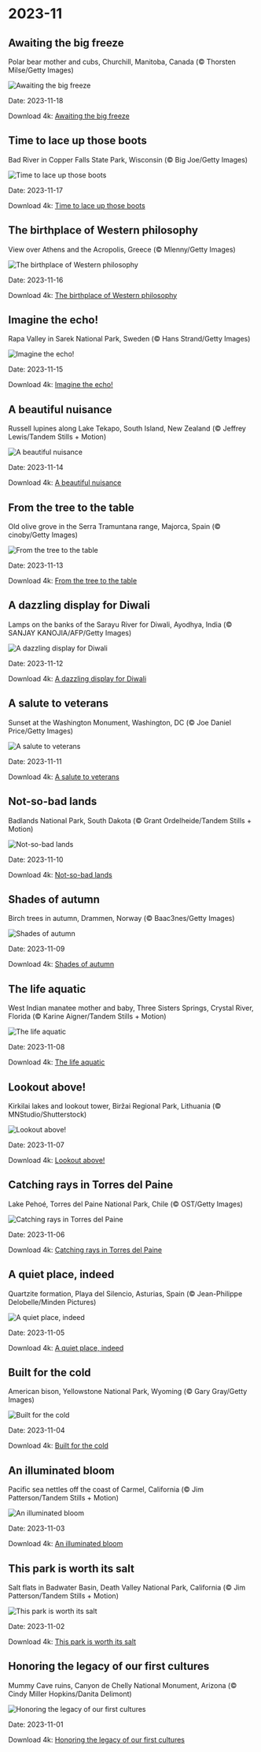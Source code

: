 # 2023-11

## Awaiting the big freeze

Polar bear mother and cubs, Churchill, Manitoba, Canada (© Thorsten Milse/Getty Images)

![Awaiting the big freeze](https://bing.com/th?id=OHR.MilsePolarBear_EN-US1615028560_UHD.jpg&rf=LaDigue_UHD.jpg&pid=hp&w=1024&h=576&rs=1&c=4)

Date: 2023-11-18

Download 4k: [Awaiting the big freeze](https://bing.com/th?id=OHR.MilsePolarBear_EN-US1615028560_UHD.jpg&rf=LaDigue_UHD.jpg&pid=hp&w=3840&h=2160&rs=1&c=4)

## Time to lace up those boots

Bad River in Copper Falls State Park, Wisconsin (© Big Joe/Getty Images)

![Time to lace up those boots](https://bing.com/th?id=OHR.BadRiver_EN-US1270508214_UHD.jpg&rf=LaDigue_UHD.jpg&pid=hp&w=1024&h=576&rs=1&c=4)

Date: 2023-11-17

Download 4k: [Time to lace up those boots](https://bing.com/th?id=OHR.BadRiver_EN-US1270508214_UHD.jpg&rf=LaDigue_UHD.jpg&pid=hp&w=3840&h=2160&rs=1&c=4)

## The birthplace of Western philosophy

View over Athens and the Acropolis, Greece (© Mlenny/Getty Images)

![The birthplace of Western philosophy](https://bing.com/th?id=OHR.AthensAcropolis_EN-US8385195396_UHD.jpg&rf=LaDigue_UHD.jpg&pid=hp&w=1024&h=576&rs=1&c=4)

Date: 2023-11-16

Download 4k: [The birthplace of Western philosophy](https://bing.com/th?id=OHR.AthensAcropolis_EN-US8385195396_UHD.jpg&rf=LaDigue_UHD.jpg&pid=hp&w=3840&h=2160&rs=1&c=4)

## Imagine the echo!

Rapa Valley in Sarek National Park, Sweden (© Hans Strand/Getty Images)

![Imagine the echo!](https://bing.com/th?id=OHR.SarekSweden_EN-US8292531624_UHD.jpg&rf=LaDigue_UHD.jpg&pid=hp&w=1024&h=576&rs=1&c=4)

Date: 2023-11-15

Download 4k: [Imagine the echo!](https://bing.com/th?id=OHR.SarekSweden_EN-US8292531624_UHD.jpg&rf=LaDigue_UHD.jpg&pid=hp&w=3840&h=2160&rs=1&c=4)

## A beautiful nuisance

Russell lupines along Lake Tekapo, South Island, New Zealand (© Jeffrey Lewis/Tandem Stills + Motion)

![A beautiful nuisance](https://bing.com/th?id=OHR.RussellLupines_EN-US8017518812_UHD.jpg&rf=LaDigue_UHD.jpg&pid=hp&w=1024&h=576&rs=1&c=4)

Date: 2023-11-14

Download 4k: [A beautiful nuisance](https://bing.com/th?id=OHR.RussellLupines_EN-US8017518812_UHD.jpg&rf=LaDigue_UHD.jpg&pid=hp&w=3840&h=2160&rs=1&c=4)

## From the tree to the table

Old olive grove in the Serra Tramuntana range, Majorca, Spain (© cinoby/Getty Images)

![From the tree to the table](https://bing.com/th?id=OHR.OliveOrchard_EN-US7903927729_UHD.jpg&rf=LaDigue_UHD.jpg&pid=hp&w=1024&h=576&rs=1&c=4)

Date: 2023-11-13

Download 4k: [From the tree to the table](https://bing.com/th?id=OHR.OliveOrchard_EN-US7903927729_UHD.jpg&rf=LaDigue_UHD.jpg&pid=hp&w=3840&h=2160&rs=1&c=4)

## A dazzling display for Diwali

Lamps on the banks of the Sarayu River for Diwali, Ayodhya, India (© SANJAY KANOJIA/AFP/Getty Images)

![A dazzling display for Diwali](https://bing.com/th?id=OHR.DiwaliAyodhya_EN-US7782727326_UHD.jpg&rf=LaDigue_UHD.jpg&pid=hp&w=1024&h=576&rs=1&c=4)

Date: 2023-11-12

Download 4k: [A dazzling display for Diwali](https://bing.com/th?id=OHR.DiwaliAyodhya_EN-US7782727326_UHD.jpg&rf=LaDigue_UHD.jpg&pid=hp&w=3840&h=2160&rs=1&c=4)

## A salute to veterans

Sunset at the Washington Monument, Washington, DC (© Joe Daniel Price/Getty Images)

![A salute to veterans](https://bing.com/th?id=OHR.VeteransDayDC_EN-US7666353324_UHD.jpg&rf=LaDigue_UHD.jpg&pid=hp&w=1024&h=576&rs=1&c=4)

Date: 2023-11-11

Download 4k: [A salute to veterans](https://bing.com/th?id=OHR.VeteransDayDC_EN-US7666353324_UHD.jpg&rf=LaDigue_UHD.jpg&pid=hp&w=3840&h=2160&rs=1&c=4)

## Not-so-bad lands

Badlands National Park, South Dakota (© Grant Ordelheide/Tandem Stills + Motion)

![Not-so-bad lands](https://bing.com/th?id=OHR.BadlandsSunrise_EN-US7576048436_UHD.jpg&rf=LaDigue_UHD.jpg&pid=hp&w=1024&h=576&rs=1&c=4)

Date: 2023-11-10

Download 4k: [Not-so-bad lands](https://bing.com/th?id=OHR.BadlandsSunrise_EN-US7576048436_UHD.jpg&rf=LaDigue_UHD.jpg&pid=hp&w=3840&h=2160&rs=1&c=4)

## Shades of autumn

Birch trees in autumn, Drammen, Norway (© Baac3nes/Getty Images)

![Shades of autumn](https://bing.com/th?id=OHR.NorwayBirch_EN-US7497125692_UHD.jpg&rf=LaDigue_UHD.jpg&pid=hp&w=1024&h=576&rs=1&c=4)

Date: 2023-11-09

Download 4k: [Shades of autumn](https://bing.com/th?id=OHR.NorwayBirch_EN-US7497125692_UHD.jpg&rf=LaDigue_UHD.jpg&pid=hp&w=3840&h=2160&rs=1&c=4)

## The life aquatic

West Indian manatee mother and baby, Three Sisters Springs, Crystal River, Florida (© Karine Aigner/Tandem Stills + Motion)

![The life aquatic](https://bing.com/th?id=OHR.ManateeMama_EN-US7376333243_UHD.jpg&rf=LaDigue_UHD.jpg&pid=hp&w=1024&h=576&rs=1&c=4)

Date: 2023-11-08

Download 4k: [The life aquatic](https://bing.com/th?id=OHR.ManateeMama_EN-US7376333243_UHD.jpg&rf=LaDigue_UHD.jpg&pid=hp&w=3840&h=2160&rs=1&c=4)

## Lookout above!

Kirkilai lakes and lookout tower, Biržai Regional Park, Lithuania (© MNStudio/Shutterstock)

![Lookout above!](https://bing.com/th?id=OHR.KirkilaiTower_EN-US7178436226_UHD.jpg&rf=LaDigue_UHD.jpg&pid=hp&w=1024&h=576&rs=1&c=4)

Date: 2023-11-07

Download 4k: [Lookout above!](https://bing.com/th?id=OHR.KirkilaiTower_EN-US7178436226_UHD.jpg&rf=LaDigue_UHD.jpg&pid=hp&w=3840&h=2160&rs=1&c=4)

## Catching rays in Torres del Paine

Lake Pehoé, Torres del Paine National Park, Chile (© OST/Getty Images)

![Catching rays in Torres del Paine](https://bing.com/th?id=OHR.LagoPehoe_EN-US6983781896_UHD.jpg&rf=LaDigue_UHD.jpg&pid=hp&w=1024&h=576&rs=1&c=4)

Date: 2023-11-06

Download 4k: [Catching rays in Torres del Paine](https://bing.com/th?id=OHR.LagoPehoe_EN-US6983781896_UHD.jpg&rf=LaDigue_UHD.jpg&pid=hp&w=3840&h=2160&rs=1&c=4)

## A quiet place, indeed

Quartzite formation, Playa del Silencio, Asturias, Spain (© Jean-Philippe Delobelle/Minden Pictures)

![A quiet place, indeed](https://bing.com/th?id=OHR.SilencioSpain_EN-US6874925537_UHD.jpg&rf=LaDigue_UHD.jpg&pid=hp&w=1024&h=576&rs=1&c=4)

Date: 2023-11-05

Download 4k: [A quiet place, indeed](https://bing.com/th?id=OHR.SilencioSpain_EN-US6874925537_UHD.jpg&rf=LaDigue_UHD.jpg&pid=hp&w=3840&h=2160&rs=1&c=4)

## Built for the cold

American bison, Yellowstone National Park, Wyoming (© Gary Gray/Getty Images)

![Built for the cold](https://bing.com/th?id=OHR.BisonSnow_EN-US6764351912_UHD.jpg&rf=LaDigue_UHD.jpg&pid=hp&w=1024&h=576&rs=1&c=4)

Date: 2023-11-04

Download 4k: [Built for the cold](https://bing.com/th?id=OHR.BisonSnow_EN-US6764351912_UHD.jpg&rf=LaDigue_UHD.jpg&pid=hp&w=3840&h=2160&rs=1&c=4)

## An illuminated bloom

Pacific sea nettles off the coast of Carmel, California (© Jim Patterson/Tandem Stills + Motion)

![An illuminated bloom](https://bing.com/th?id=OHR.SeaNettles_EN-US6654060294_UHD.jpg&rf=LaDigue_UHD.jpg&pid=hp&w=1024&h=576&rs=1&c=4)

Date: 2023-11-03

Download 4k: [An illuminated bloom](https://bing.com/th?id=OHR.SeaNettles_EN-US6654060294_UHD.jpg&rf=LaDigue_UHD.jpg&pid=hp&w=3840&h=2160&rs=1&c=4)

## This park is worth its salt

Salt flats in Badwater Basin, Death Valley National Park, California (© Jim Patterson/Tandem Stills + Motion)

![This park is worth its salt](https://bing.com/th?id=OHR.DeathValleySalt_EN-US1068737086_UHD.jpg&rf=LaDigue_UHD.jpg&pid=hp&w=1024&h=576&rs=1&c=4)

Date: 2023-11-02

Download 4k: [This park is worth its salt](https://bing.com/th?id=OHR.DeathValleySalt_EN-US1068737086_UHD.jpg&rf=LaDigue_UHD.jpg&pid=hp&w=3840&h=2160&rs=1&c=4)

## Honoring the legacy of our first cultures

Mummy Cave ruins, Canyon de Chelly National Monument, Arizona (© Cindy Miller Hopkins/Danita Delimont)

![Honoring the legacy of our first cultures](https://bing.com/th?id=OHR.MummyCaveRuins_EN-US0871963100_UHD.jpg&rf=LaDigue_UHD.jpg&pid=hp&w=1024&h=576&rs=1&c=4)

Date: 2023-11-01

Download 4k: [Honoring the legacy of our first cultures](https://bing.com/th?id=OHR.MummyCaveRuins_EN-US0871963100_UHD.jpg&rf=LaDigue_UHD.jpg&pid=hp&w=3840&h=2160&rs=1&c=4)

